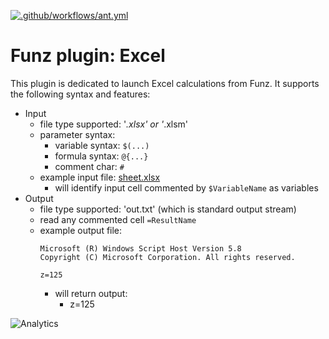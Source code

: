 [![.github/workflows/ant.yml](https://github.com/Funz/plugin-Excel/actions/workflows/ant.yml/badge.svg)](https://github.com/Funz/plugin-Excel/actions/workflows/ant.yml)

# Funz plugin: Excel

This plugin is dedicated to launch Excel calculations from Funz.
It supports the following syntax and features:

  * Input
    * file type supported: '*.xlsx' or '*.xlsm'
    * parameter syntax: 
      * variable syntax: `$(...)`
      * formula syntax: `@{...}`
      * comment char: `#`
    * example input file: [sheet.xlsx](https://github.com/Funz/plugin-Excel/blob/master/src/main/samples/sheet.xlsx)
      * will identify input cell commented by `$VariableName` as variables
  * Output
    * file type supported: 'out.txt' (which is standard output stream)
    * read any commented cell `=ResultName`
    * example output file:
        ```
        Microsoft (R) Windows Script Host Version 5.8
        Copyright (C) Microsoft Corporation. All rights reserved.
        
        z=125
        ```
        * will return output:
          * z=125


![Analytics](https://ga-beacon.appspot.com/UA-109580-20/plugin-Excel)
